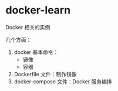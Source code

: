# docker-learn
Docker 相关的实例

几个方面：

1. docker 基本命令：
    * 镜像
    * 容器
2. Dockerfile 文件：制作镜像
3. docker-compose 文件：Docker 服务编排
